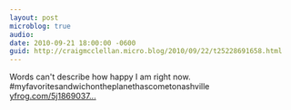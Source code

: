 ```yaml
---
layout: post
microblog: true
audio: 
date: 2010-09-21 18:00:00 -0600
guid: http://craigmcclellan.micro.blog/2010/09/22/t25228691658.html
---
```

Words can't describe how happy I am right now. #myfavoritesandwichontheplanethascometonashville [yfrog.com/5j1869037...](http://yfrog.com/5j18690372j)
